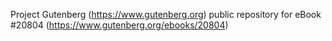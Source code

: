 Project Gutenberg (https://www.gutenberg.org) public repository for eBook #20804 (https://www.gutenberg.org/ebooks/20804)
